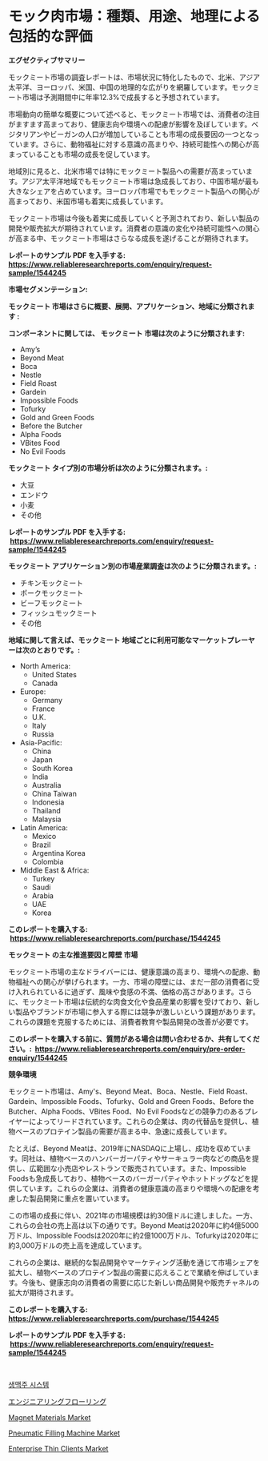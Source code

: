 <p><h1>モック肉市場：種類、用途、地理による包括的な評価</h1></p><p><strong>エグゼクティブサマリー</strong></p>
<p><p>モックミート市場の調査レポートは、市場状況に特化したもので、北米、アジア太平洋、ヨーロッパ、米国、中国の地理的な広がりを網羅しています。モックミート市場は予測期間中に年率12.3%で成長すると予想されています。</p><p>市場動向の簡単な概要について述べると、モックミート市場では、消費者の注目がますます高まっており、健康志向や環境への配慮が影響を及ぼしています。ベジタリアンやビーガンの人口が増加していることも市場の成長要因の一つとなっています。さらに、動物福祉に対する意識の高まりや、持続可能性への関心が高まっていることも市場の成長を促しています。</p><p>地域別に見ると、北米市場では特にモックミート製品への需要が高まっています。アジア太平洋地域でもモックミート市場は急成長しており、中国市場が最も大きなシェアを占めています。ヨーロッパ市場でもモックミート製品への関心が高まっており、米国市場も着実に成長しています。</p><p>モックミート市場は今後も着実に成長していくと予測されており、新しい製品の開発や販売拡大が期待されています。消費者の意識の変化や持続可能性への関心が高まる中、モックミート市場はさらなる成長を遂げることが期待されます。</p></p>
<p><strong>レポートのサンプル PDF を入手する: <a href="https://www.reliableresearchreports.com/enquiry/request-sample/1544245">https://www.reliableresearchreports.com/enquiry/request-sample/1544245</a></strong></p>
<p><strong>市場セグメンテーション:</strong></p>
<p><strong> モックミート 市場はさらに概要、展開、アプリケーション、地域に分類されます :</strong></p>
<p><strong>コンポーネントに関しては、 モックミート 市場は次のように分類されます: &nbsp;</strong></p>
<p><ul><li>Amy’s</li><li>Beyond Meat</li><li>Boca</li><li>Nestle</li><li>Field Roast</li><li>Gardein</li><li>Impossible Foods</li><li>Tofurky</li><li>Gold and Green Foods</li><li>Before the Butcher</li><li>Alpha Foods</li><li>VBites Food</li><li>No Evil Foods</li></ul></p>
<p><strong> モックミート タイプ別の市場分析は次のように分類されます。:</strong></p>
<p><ul><li>大豆</li><li>エンドウ</li><li>小麦</li><li>その他</li></ul></p>
<p><strong>レポートのサンプル PDF を入手する: &nbsp;<a href="https://www.reliableresearchreports.com/enquiry/request-sample/1544245">https://www.reliableresearchreports.com/enquiry/request-sample/1544245</a></strong></p>
<p><strong> モックミート アプリケーション別の市場産業調査は次のように分類されます。:</strong></p>
<p><ul><li>チキンモックミート</li><li>ポークモックミート</li><li>ビーフモックミート</li><li>フィッシュモックミート</li><li>その他</li></ul></p>
<p><strong>地域に関して言えば、モックミート 地域ごとに利用可能なマーケットプレーヤーは次のとおりです。:</strong></p>
<p><ul>
    <li>
        North America:
        <ul>
            <li>United States</li>
            <li>Canada</li>
        </ul>
    </li>
    <li>
        Europe:
        <ul>
            <li>Germany</li>
            <li>France</li>
            <li>U.K.</li>
            <li>Italy</li>
            <li>Russia</li>
        </ul>
    </li>
    <li>
        Asia-Pacific:
        <ul>
            <li>China</li>
            <li>Japan</li>
            <li>South Korea</li>
            <li>India</li>
            <li>Australia</li>
            <li>China Taiwan</li>
            <li>Indonesia</li>
            <li>Thailand</li>
            <li>Malaysia</li>
        </ul>
    </li>
    <li>
        Latin America:
        <ul>
            <li>Mexico</li>
            <li>Brazil</li>
            <li>Argentina Korea</li>
            <li>Colombia</li>
        </ul>
    </li>
    <li>
        Middle East & Africa:
        <ul>
            <li>Turkey</li>
            <li>Saudi</li>
            <li>Arabia</li>
            <li>UAE</li>
            <li>Korea</li>
        </ul>
    </li>
    </ul></p>
<p><strong>このレポートを購入する: &nbsp;<a href="https://www.reliableresearchreports.com/purchase/1544245">https://www.reliableresearchreports.com/purchase/1544245</a></strong></p>
<p><strong>モックミート の主な推進要因と障壁 市場</strong></p>
<p><p>モックミート市場の主なドライバーには、健康意識の高まり、環境への配慮、動物福祉への関心が挙げられます。一方、市場の障壁には、まだ一部の消費者に受け入れられているに過ぎず、風味や食感の不満、価格の高さがあります。さらに、モックミート市場は伝統的な肉食文化や食品産業の影響を受けており、新しい製品やブランドが市場に参入する際には競争が激しいという課題があります。これらの課題を克服するためには、消費者教育や製品開発の改善が必要です。</p></p>
<p><strong>このレポートを購入する前に、質問がある場合は問い合わせるか、共有してください。:&nbsp; <a href="https://www.reliableresearchreports.com/enquiry/pre-order-enquiry/1544245">https://www.reliableresearchreports.com/enquiry/pre-order-enquiry/1544245</a></strong></p>
<p><strong>競争環境</strong></p>
<p><p>モックミート市場は、Amy's、Beyond Meat、Boca、Nestle、Field Roast、Gardein、Impossible Foods、Tofurky、Gold and Green Foods、Before the Butcher、Alpha Foods、VBites Food、No Evil Foodsなどの競争力のあるプレイヤーによってリードされています。これらの企業は、肉の代替品を提供し、植物ベースのプロテイン製品の需要が高まる中、急速に成長しています。</p><p>たとえば、Beyond Meatは、2019年にNASDAQに上場し、成功を収めています。同社は、植物ベースのハンバーガーパティやサーキュラー肉などの商品を提供し、広範囲な小売店やレストランで販売されています。また、Impossible Foodsも急成長しており、植物ベースのバーガーパティやホットドッグなどを提供しています。これらの企業は、消費者の健康意識の高まりや環境への配慮を考慮した製品開発に重点を置いています。</p><p>この市場の成長に伴い、2021年の市場規模は約30億ドルに達しました。一方、これらの会社の売上高は以下の通りです。Beyond Meatは2020年に約4億5000万ドル、Impossible Foodsは2020年に約2億1000万ドル、Tofurkyは2020年に約3,000万ドルの売上高を達成しています。</p><p>これらの企業は、継続的な製品開発やマーケティング活動を通じて市場シェアを拡大し、植物ベースのプロテイン製品の需要に応えることで業績を伸ばしています。今後も、健康志向の消費者の需要に応じた新しい商品開発や販売チャネルの拡大が期待されます。</p></p>
<p><strong>このレポートを購入する: &nbsp; <a href="https://www.reliableresearchreports.com/purchase/1544245">https://www.reliableresearchreports.com/purchase/1544245</a></strong></p>
<p><strong>レポートのサンプル PDF を入手する: &nbsp;<a href="https://www.reliableresearchreports.com/enquiry/request-sample/1544245">https://www.reliableresearchreports.com/enquiry/request-sample/1544245</a></strong><strong></strong></p>
<p>&nbsp;</p>
<p><p><a href="https://github.com/KellyLyncyh543964/Market-Research-Report-List-1/blob/main/354846712306.md">생맥주 시스템</a></p><p><a href="https://github.com/zjkmgcs938405/Market-Research-Report-List-1/blob/main/630598313486.md">エンジニアリングフローリング</a></p><p><a href="https://unruly-ladybug-44b.notion.site/Magnet-Materials-Market-Size-Share-Trends-Analysis-Report-By-Material-By-Type-By-End-user-By-R-c4ab7c1de68a456b95d950a396e87c75">Magnet Materials Market</a></p><p><a href="https://view.publitas.com/reportprime-1/pneumatic-filling-machine-market-size-growing-and-forecasted-for-period-from-2024-2031-and-provides-complete-market-analysis-of-this-market/">Pneumatic Filling Machine Market</a></p><p><a href="https://github.com/luckyshygirl/Market-Research-Report-List-3/blob/main/enterprise-thin-clients-market.md">Enterprise Thin Clients Market</a></p></p>